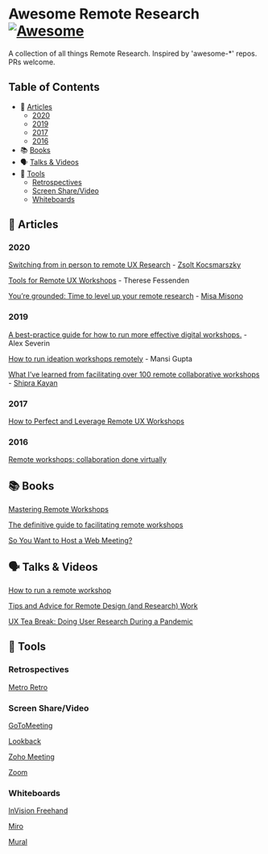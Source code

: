 # Awesome Remote Research [![Awesome](https://awesome.re/badge.svg)](https://awesome.re)
A collection of all things Remote Research. Inspired by 'awesome-*' repos. PRs welcome.

## Table of Contents

- 📝 [Articles](#-articles)
  - [2020](#2020)
  - [2019](#2019)
  - [2017](#2017)
  - [2016](#2016)
- 📚 [Books](#-books)
- 🗣 [Talks & Videos](#-talks--videos)
- 🧰 [Tools](#-tools)
  - [Retrospectives](#retrospectives)
  - [Screen Share/Video](#screen-sharevideo)
  - [Whiteboards](#whiteboards)

## 📝 Articles

### 2020

[Switching from in person to remote UX Research](https://www.hellopingpong.com/blog/switching-from-in-person-to-remote-ux-research-in-the-time-of-coronavirus) - [Zsolt Kocsmarszky](https://twitter.com/kocsmy)

[Tools for Remote UX Workshops](https://www.nngroup.com/articles/tools-remote-ux-workshops/) - Therese Fessenden

[You’re grounded: Time to level up your remote research](https://medium.com/@misamisono/youre-grounded-time-to-level-up-your-remote-research-dbac3e63fadb) - [Misa Misono](https://twitter.com/misamisono)

### 2019

[A best-practice guide for how to run more effective digital workshops.](https://uxdesign.cc/the-future-of-the-workshop-is-remote-a3e2b4b6249c) - Alex Severin

[How to run ideation workshops remotely](https://medium.com/unconform-stories/how-to-run-ideation-workshops-remotely-ac76e495ba27) - Mansi Gupta

[What I’ve learned from facilitating over 100 remote collaborative workshops](https://miro.com/blog/100-remote-workshops-learnings/) - [Shipra Kayan](https://twitter.com/skayan)

### 2017

[How to Perfect and Leverage Remote UX Workshops](https://www.toptal.com/designers/ux/mastering-remote-ux-workshops)

### 2016

[Remote workshops: collaboration done virtually](https://hanno.co/blog/remote-workshops/)

## 📚 Books

[Mastering Remote Workshops](https://docs.google.com/document/d/1zL_pkVKR57KOO4zqXUwUpfKd0MzPOue3-GQ6mUDu_fQ/edit)

[The definitive guide to facilitating remote workshops](https://mural.co/ebook)

[So You Want to Host a Web Meeting?](http://www.fullcirc.com/wp/wp-content/uploads/2015/12/SoYouWanttoHostaWebMeeting.pdf)

## 🗣 Talks & Videos

[How to run a remote workshop](https://www.youtube.com/watch?v=wQpA_OMJGV0)

[Tips and Advice for Remote Design (and Research) Work](https://vimeo.com/397237913)

[UX Tea Break: Doing User Research During a Pandemic](https://www.youtube.com/watch?v=KQHQ2i_S8aM)

## 🧰 Tools

### Retrospectives

[Metro Retro](https://metroretro.io/)

### Screen Share/Video

[GoToMeeting](https://www.gotomeeting.com/)

[Lookback](https://lookback.io/)

[Zoho Meeting](https://www.zoho.com/meeting/)

[Zoom](https://zoom.us/)

### Whiteboards

[InVision Freehand](https://www.invisionapp.com/feature/freehand)

[Miro](https://miro.com/)

[Mural](https://mural.co/)
